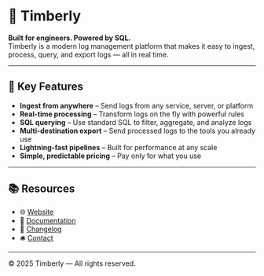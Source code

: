 # 🌲 Timberly

**Built for engineers. Powered by SQL.**  
Timberly is a modern log management platform that makes it easy to ingest, process, query, and export logs — all in real time.

---

## 🔧 Key Features

- **Ingest from anywhere** – Send logs from any service, server, or platform
- **Real-time processing** – Transform logs on the fly with powerful rules
- **SQL querying** – Use standard SQL to filter, aggregate, and analyze logs
- **Multi-destination export** – Send processed logs to the tools you already use
- **Lightning-fast pipelines** – Built for performance at any scale
- **Simple, predictable pricing** – Pay only for what you use

---

## 📚 Resources

- 🌐 [Website](https://timberly.dev)  
- 📘 [Documentation](https://timberly.dev/docs)  
- 📢 [Changelog](https://timberly.dev/changelog)  
- 🛎️ [Contact](https://timberly.dev/contact)  

---

© 2025 Timberly — All rights reserved.
